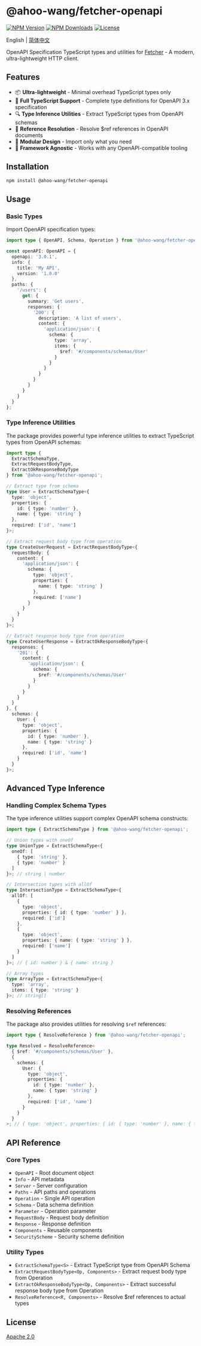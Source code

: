 # @ahoo-wang/fetcher-openapi

[![NPM Version](https://img.shields.io/npm/v/@ahoo-wang/fetcher-openapi)](https://www.npmjs.com/package/@ahoo-wang/fetcher-openapi)
[![NPM Downloads](https://img.shields.io/npm/dm/@ahoo-wang/fetcher-openapi)](https://www.npmjs.com/package/@ahoo-wang/fetcher-openapi)
[![License](https://img.shields.io/npm/l/@ahoo-wang/fetcher-openapi)](https://github.com/Ahoo-Wang/fetcher/blob/master/LICENSE)

English | [简体中文](./README.zh-CN.md)

OpenAPI Specification TypeScript types and utilities for [Fetcher](https://github.com/Ahoo-Wang/fetcher) - A modern,
ultra-lightweight HTTP client.

## Features

- 📦 **Ultra-lightweight** - Minimal overhead TypeScript types only
- 🦺 **Full TypeScript Support** - Complete type definitions for OpenAPI 3.x specification
- 🔍 **Type Inference Utilities** - Extract TypeScript types from OpenAPI schemas
- 🔄 **Reference Resolution** - Resolve $ref references in OpenAPI documents
- 🧩 **Modular Design** - Import only what you need
- 🎯 **Framework Agnostic** - Works with any OpenAPI-compatible tooling

## Installation

```bash
npm install @ahoo-wang/fetcher-openapi
```

## Usage

### Basic Types

Import OpenAPI specification types:

```typescript
import type { OpenAPI, Schema, Operation } from '@ahoo-wang/fetcher-openapi';

const openAPI: OpenAPI = {
  openapi: '3.0.1',
  info: {
    title: 'My API',
    version: '1.0.0'
  },
  paths: {
    '/users': {
      get: {
        summary: 'Get users',
        responses: {
          '200': {
            description: 'A list of users',
            content: {
              'application/json': {
                schema: {
                  type: 'array',
                  items: {
                    $ref: '#/components/schemas/User'
                  }
                }
              }
            }
          }
        }
      }
    }
  }
};
```

### Type Inference Utilities

The package provides powerful type inference utilities to extract TypeScript types from OpenAPI schemas:

```typescript
import type {
  ExtractSchemaType,
  ExtractRequestBodyType,
  ExtractOkResponseBodyType
} from '@ahoo-wang/fetcher-openapi';

// Extract type from schema
type User = ExtractSchemaType<{
  type: 'object',
  properties: {
    id: { type: 'number' },
    name: { type: 'string' }
  },
  required: ['id', 'name']
}>;

// Extract request body type from operation
type CreateUserRequest = ExtractRequestBodyType<{
  requestBody: {
    content: {
      'application/json': {
        schema: {
          type: 'object',
          properties: {
            name: { type: 'string' }
          },
          required: ['name']
        }
      }
    }
  }
}>;

// Extract response body type from operation
type CreateUserResponse = ExtractOkResponseBodyType<{
  responses: {
    '201': {
      content: {
        'application/json': {
          schema: {
            $ref: '#/components/schemas/User'
          }
        }
      }
    }
  }
}, {
  schemas: {
    User: {
      type: 'object',
      properties: {
        id: { type: 'number' },
        name: { type: 'string' }
      },
      required: ['id', 'name']
    }
  }
}>;
```

## Advanced Type Inference

### Handling Complex Schema Types

The type inference utilities support complex OpenAPI schema constructs:

```typescript
import type { ExtractSchemaType } from '@ahoo-wang/fetcher-openapi';

// Union types with oneOf
type UnionType = ExtractSchemaType<{
  oneOf: [
    { type: 'string' },
    { type: 'number' }
  ]
}>; // string | number

// Intersection types with allOf
type IntersectionType = ExtractSchemaType<{
  allOf: [
    {
      type: 'object',
      properties: { id: { type: 'number' } },
      required: ['id']
    },
    {
      type: 'object',
      properties: { name: { type: 'string' } },
      required: ['name']
    }
  ]
}>; // { id: number } & { name: string }

// Array types
type ArrayType = ExtractSchemaType<{
  type: 'array',
  items: { type: 'string' }
}>; // string[]
```

### Resolving References

The package also provides utilities for resolving `$ref` references:

```typescript
import type { ResolveReference } from '@ahoo-wang/fetcher-openapi';

type Resolved = ResolveReference<
  { $ref: '#/components/schemas/User' },
  {
    schemas: {
      User: {
        type: 'object',
        properties: {
          id: { type: 'number' },
          name: { type: 'string' }
        },
        required: ['id', 'name']
      }
    }
  }
>; // { type: 'object', properties: { id: { type: 'number' }, name: { type: 'string' } }, required: ['id', 'name'] }
```

## API Reference

### Core Types

- `OpenAPI` - Root document object
- `Info` - API metadata
- `Server` - Server configuration
- `Paths` - API paths and operations
- `Operation` - Single API operation
- `Schema` - Data schema definition
- `Parameter` - Operation parameter
- `RequestBody` - Request body definition
- `Response` - Response definition
- `Components` - Reusable components
- `SecurityScheme` - Security scheme definition

### Utility Types

- `ExtractSchemaType<S>` - Extract TypeScript type from OpenAPI Schema
- `ExtractRequestBodyType<Op, Components>` - Extract request body type from Operation
- `ExtractOkResponseBodyType<Op, Components>` - Extract successful response body type from Operation
- `ResolveReference<R, Components>` - Resolve $ref references to actual types

## License

[Apache 2.0](https://github.com/Ahoo-Wang/fetcher/blob/master/LICENSE)